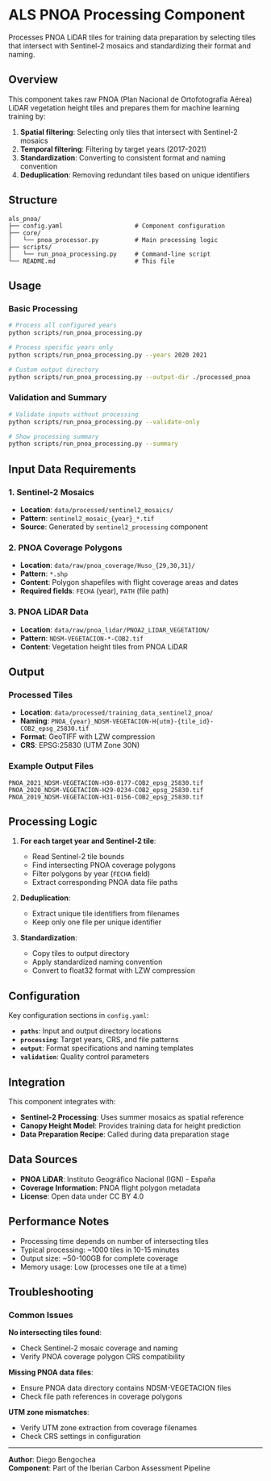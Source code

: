 # ALS PNOA Processing Component

Processes PNOA LiDAR tiles for training data preparation by selecting tiles that intersect with Sentinel-2 mosaics and standardizing their format and naming.

## Overview

This component takes raw PNOA (Plan Nacional de Ortofotografía Aérea) LiDAR vegetation height tiles and prepares them for machine learning training by:

1. **Spatial filtering**: Selecting only tiles that intersect with Sentinel-2 mosaics
2. **Temporal filtering**: Filtering by target years (2017-2021)
3. **Standardization**: Converting to consistent format and naming convention
4. **Deduplication**: Removing redundant tiles based on unique identifiers

## Structure

```
als_pnoa/
├── config.yaml                    # Component configuration
├── core/
│   └── pnoa_processor.py          # Main processing logic
├── scripts/
│   └── run_pnoa_processing.py     # Command-line script
└── README.md                      # This file
```

## Usage

### Basic Processing

```bash
# Process all configured years
python scripts/run_pnoa_processing.py

# Process specific years only
python scripts/run_pnoa_processing.py --years 2020 2021

# Custom output directory
python scripts/run_pnoa_processing.py --output-dir ./processed_pnoa
```

### Validation and Summary

```bash
# Validate inputs without processing
python scripts/run_pnoa_processing.py --validate-only

# Show processing summary
python scripts/run_pnoa_processing.py --summary
```

## Input Data Requirements

### 1. Sentinel-2 Mosaics
- **Location**: `data/processed/sentinel2_mosaics/`
- **Pattern**: `sentinel2_mosaic_{year}_*.tif`
- **Source**: Generated by `sentinel2_processing` component

### 2. PNOA Coverage Polygons
- **Location**: `data/raw/pnoa_coverage/Huso_{29,30,31}/`
- **Pattern**: `*.shp`
- **Content**: Polygon shapefiles with flight coverage areas and dates
- **Required fields**: `FECHA` (year), `PATH` (file path)

### 3. PNOA LiDAR Data
- **Location**: `data/raw/pnoa_lidar/PNOA2_LIDAR_VEGETATION/`
- **Pattern**: `NDSM-VEGETACION-*-COB2.tif`
- **Content**: Vegetation height tiles from PNOA LiDAR

## Output

### Processed Tiles
- **Location**: `data/processed/training_data_sentinel2_pnoa/`
- **Naming**: `PNOA_{year}_NDSM-VEGETACION-H{utm}-{tile_id}-COB2_epsg_25830.tif`
- **Format**: GeoTIFF with LZW compression
- **CRS**: EPSG:25830 (UTM Zone 30N)

### Example Output Files
```
PNOA_2021_NDSM-VEGETACION-H30-0177-COB2_epsg_25830.tif
PNOA_2020_NDSM-VEGETACION-H29-0234-COB2_epsg_25830.tif
PNOA_2019_NDSM-VEGETACION-H31-0156-COB2_epsg_25830.tif
```

## Processing Logic

1. **For each target year and Sentinel-2 tile**:
   - Read Sentinel-2 tile bounds
   - Find intersecting PNOA coverage polygons
   - Filter polygons by year (`FECHA` field)
   - Extract corresponding PNOA data file paths

2. **Deduplication**:
   - Extract unique tile identifiers from filenames
   - Keep only one file per unique identifier

3. **Standardization**:
   - Copy tiles to output directory
   - Apply standardized naming convention
   - Convert to float32 format with LZW compression

## Configuration

Key configuration sections in `config.yaml`:

- **`paths`**: Input and output directory locations
- **`processing`**: Target years, CRS, and file patterns
- **`output`**: Format specifications and naming templates
- **`validation`**: Quality control parameters

## Integration

This component integrates with:
- **Sentinel-2 Processing**: Uses summer mosaics as spatial reference
- **Canopy Height Model**: Provides training data for height prediction
- **Data Preparation Recipe**: Called during data preparation stage

## Data Sources

- **PNOA LiDAR**: Instituto Geográfico Nacional (IGN) - España
- **Coverage Information**: PNOA flight polygon metadata
- **License**: Open data under CC BY 4.0

## Performance Notes

- Processing time depends on number of intersecting tiles
- Typical processing: ~1000 tiles in 10-15 minutes
- Output size: ~50-100GB for complete coverage
- Memory usage: Low (processes one tile at a time)

## Troubleshooting

### Common Issues

**No intersecting tiles found**:
- Check Sentinel-2 mosaic coverage and naming
- Verify PNOA coverage polygon CRS compatibility

**Missing PNOA data files**:
- Ensure PNOA data directory contains NDSM-VEGETACION files
- Check file path references in coverage polygons

**UTM zone mismatches**:
- Verify UTM zone extraction from coverage filenames
- Check CRS settings in configuration

---

**Author**: Diego Bengochea  
**Component**: Part of the Iberian Carbon Assessment Pipeline